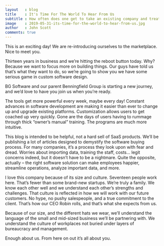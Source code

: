 ```yaml
---
layout   : blog
title    : It's Time For The World To Hear From Us
subtitle : How often does one get to take an existing company and treat it like a startup?
image    : 2019-05-31-its-time-for-the-world-to-hear-from-us.jpg
author   : John Scott
comments: true
---
```


This is an exciting day!  We are re-introducing ourselves to the marketplace. Nice to meet you.

Thirteen years in business and we’re hitting the reboot button today. Why? Because we want to focus more on building things. Our guys have told us that’s what they want to do, so we’re going to show you we have some serious game in custom software design.

BG Software and our parent Benningfield Group is starting a new journey, and we’d love to have you join us when you’re ready.

The tools get more powerful every week, maybe every day! Constant advances in software development are making it easier than ever to change up and upgrade existing platforms. Customization allows users to get coached up very quickly. Gone are the days of users having to rummage through thick “owner’s manual” training.  The programs are much more intuitive.

This blog is intended to be helpful, not a hard sell of SaaS products. We’ll be publishing a lot of articles designed to demystify the software buying process. For many companies, it’s a process they look upon with fear and dread. Worries about importing data, training the staff, costs… legit concerns indeed, but it doesn’t have to be a nightmare. Quite the opposite, actually – the right software solution can make employees happier, streamline operations, analyze important data, and more.

I love this company because of its size and culture. Seventeen people work here. That’s fewer than some brand-new startups. We’re truly a family. We know each other well and we understand each other’s strengths and challenges. That culture is reflected in how we will work with our future customers. No hype, no pushy salespeople, and a true commitment to the client. That’s how our CEO Robin rolls, and that’s what she expects from us.

Because of our size, and the different hats we wear, we’ll understand the language of the small and mid-sized business we’ll be partnering with. We understand the culture of workplaces not buried under layers of bureaucracy and management.

Enough about us. From here on out it’s all about you.
